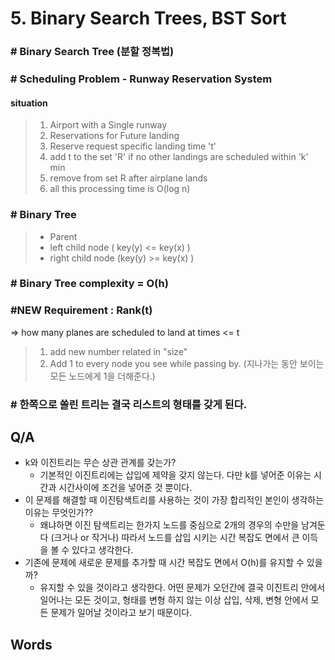 # 5. Binary Search Trees, BST Sort

### # Binary Search Tree (분할 정복법)



### # Scheduling Problem - Runway Reservation System

####  situation

> 1. Airport with a Single runway
> 2. Reservations for Future landing
> 3. Reserve request specific landing time 't'
> 4. add t to the set 'R' if no other landings are scheduled within 'k' min
> 5. remove from set R after airplane lands
> 6. all this processing time is O(log n)

 

### # Binary Tree

> * Parent
> * left child node ( key(y) <= key(x) )
> * right child node (key(y) >= key(x) )



### # Binary Tree complexity = O(h)



### #NEW Requirement : Rank(t) 

=> how many planes are scheduled to land at times <= t



> 1. add new number related in "size"
> 2. Add 1 to every node you see while passing by. (지나가는 동안 보이는 모든 노드에게 1을 더해준다.)



### # 한쪽으로 쏠린 트리는 결국 리스트의 형태를 갖게 된다.



## Q/A

* k와 이진트리는 무슨 상관 관계를 갖는가?
  * 기본적인 이진트리에는 삽입에 제약을 갖지 않는다. 다만 k를 넣어준 이유는 시간과 시간사이에 조건을 넣어준 것 뿐이다.
* 이 문제를 해결할 때 이진탐색트리를 사용하는 것이 가장 합리적인 본인이 생각하는 이유는 무엇인가??
  * 왜냐하면 이진 탐색트리는 한가지 노드를 중심으로 2개의 경우의 수만을 남겨둔다 (크거나 or 작거나) 따라서 노드를 삽입 시키는 시간 복잡도 면에서 큰 이득을 볼 수 있다고 생각한다.
* 기존에 문제에 새로운 문제를 추가할 때 시간 복잡도 면에서 O(h)를 유지할 수 있을까?
  * 유지할 수 있을 것이라고 생각한다. 어떤 문제가 오던간에 결국 이진트리 안에서 일어나는 모든 것이고, 형태를 변형 하지 않는 이상 삽입, 삭제, 변형 안에서 모든 문제가 일어날 것이라고 보기 때문이다.



## Words



